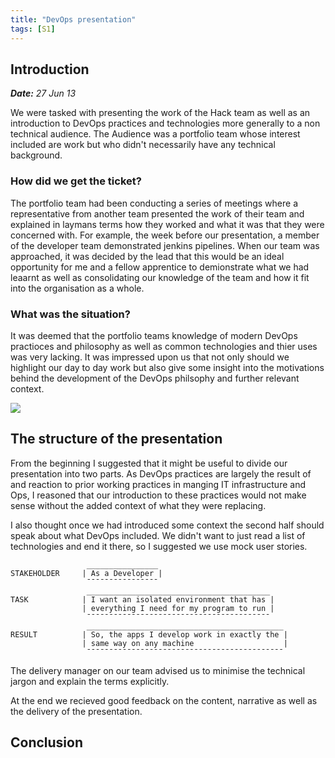 ```yaml
---
title: "DevOps presentation"
tags: [S1]
---
```



## Introduction

***Date:** 27 Jun 13*

We were tasked with presenting the work of the Hack team as well as an introduction to DevOps practices and technologies more generally to a non technical audience.
The Audience was a portfolio team whose interest included are work but who didn't necessarily have any technical background.

### How did we get the ticket?

The portfolio team had been conducting a series of meetings where a representative from another team presented the work of their team and explained in laymans terms how they worked and what it was that they were concerned with.
For example, the week before our presentation, a member of the developer team demonstrated jenkins pipelines.
When our team was approached, it was decided by the lead that this would be an ideal opportunity for me and a fellow apprentice to demionstrate what we had leaarnt as well as consolidating our knowledge of the team and how it fit into the organisation as a whole.

### What was the situation?

It was deemed that the portfolio teams knowledge of modern DevOps practioces and philosophy as well as common technologies and thier uses was very lacking.
It was impressed upon us that not only should we highlight our day to day work but also give some insight into the motivations behind the development of the DevOps philsophy and further relevant context.

![](../presentation/powerpoint.png)

## The structure of the presentation

From the beginning I suggested that it might be useful to divide our presentation into two parts.
As DevOps practices are largely the result of and reaction to prior working practices in manging IT infrastructure and Ops, I reasoned that our introduction to these practices would not make sense without the added context of what they were replacing.

I also thought once we had introduced some context the second half should speak about what DevOps included.
We didn't want to just read a list of technologies and end it there, so I suggested we use mock user stories.

```text
                 ________________
STAKEHOLDER     | As a Developer |                             
                 ¯¯¯¯¯¯¯¯¯¯¯¯¯¯¯¯
                 _________________________________________
TASK            | I want an isolated environment that has |     
                | everything I need for my program to run |     
                 ¯¯¯¯¯¯¯¯¯¯¯¯¯¯¯¯¯¯¯¯¯¯¯¯¯¯¯¯¯¯¯¯¯¯¯¯¯¯¯¯¯
                 ____________________________________________
RESULT          | So, the apps I develop work in exactly the |  
                | same way on any machine                    |  
                 ¯¯¯¯¯¯¯¯¯¯¯¯¯¯¯¯¯¯¯¯¯¯¯¯¯¯¯¯¯¯¯¯¯¯¯¯¯¯¯¯¯¯¯¯
```

The delivery manager on our team advised us to minimise the technical jargon and explain the terms explicitly.

At the end we recieved good feedback on the content, narrative as well as the delivery of the presentation.

## Conclusion
